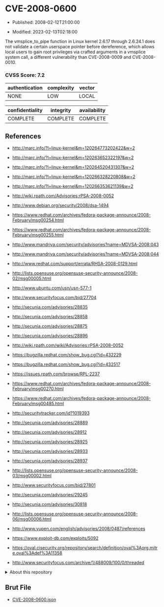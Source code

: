 # CVE-2008-0600

- Published: 2008-02-12T21:00:00

- Modified: 2023-02-13T02:18:00

The vmsplice_to_pipe function in Linux kernel 2.6.17 through 2.6.24.1 does not validate a certain userspace pointer before dereference, which allows local users to gain root privileges via crafted arguments in a vmsplice system call, a different vulnerability than CVE-2008-0009 and CVE-2008-0010.

### CVSS Score: **7.2**

| authentication | complexity | vector |
| --- | --- | --- |
| NONE | LOW | LOCAL |

| confidentiality | integrity | availability |
| --- | --- | --- |
| COMPLETE | COMPLETE | COMPLETE |

## References

* http://marc.info/?l=linux-kernel&m=120264773202422&w=2

* http://marc.info/?l=linux-kernel&m=120263652322197&w=2

* http://marc.info/?l=linux-kernel&m=120264520431307&w=2

* http://marc.info/?l=linux-kernel&m=120266328220808&w=2

* http://marc.info/?l=linux-kernel&m=120266353621139&w=2

* http://wiki.rpath.com/Advisories:rPSA-2008-0052

* http://www.debian.org/security/2008/dsa-1494

* https://www.redhat.com/archives/fedora-package-announce/2008-February/msg00254.html

* https://www.redhat.com/archives/fedora-package-announce/2008-February/msg00255.html

* http://www.mandriva.com/security/advisories?name=MDVSA-2008:043

* http://www.mandriva.com/security/advisories?name=MDVSA-2008:044

* http://www.redhat.com/support/errata/RHSA-2008-0129.html

* http://lists.opensuse.org/opensuse-security-announce/2008-02/msg00005.html

* http://www.ubuntu.com/usn/usn-577-1

* http://www.securityfocus.com/bid/27704

* http://secunia.com/advisories/28835

* http://secunia.com/advisories/28858

* http://secunia.com/advisories/28875

* http://secunia.com/advisories/28896

* http://wiki.rpath.com/wiki/Advisories:rPSA-2008-0052

* https://bugzilla.redhat.com/show_bug.cgi?id=432229

* https://bugzilla.redhat.com/show_bug.cgi?id=432517

* https://issues.rpath.com/browse/RPL-2237

* https://www.redhat.com/archives/fedora-package-announce/2008-February/msg00270.html

* https://www.redhat.com/archives/fedora-package-announce/2008-February/msg00485.html

* http://securitytracker.com/id?1019393

* http://secunia.com/advisories/28889

* http://secunia.com/advisories/28912

* http://secunia.com/advisories/28925

* http://secunia.com/advisories/28933

* http://secunia.com/advisories/28937

* http://lists.opensuse.org/opensuse-security-announce/2008-03/msg00002.html

* http://www.securityfocus.com/bid/27801

* http://secunia.com/advisories/29245

* http://secunia.com/advisories/30818

* http://lists.opensuse.org/opensuse-security-announce/2008-06/msg00006.html

* http://www.vupen.com/english/advisories/2008/0487/references

* https://www.exploit-db.com/exploits/5092

* https://oval.cisecurity.org/repository/search/definition/oval%3Aorg.mitre.oval%3Adef%3A11358

* http://www.securityfocus.com/archive/1/488009/100/0/threaded

<details>
<summary>About this repository</summary> 

  This repository is part of the project [Live Hack CVE](https://github.com/Live-Hack-CVE). Main website can be found [www.live-hack.org](https://www.live-hack.org) 
  
  Made by [Sn0wAlice](https://github.com/Sn0wAlice) for the people that care about security and need to have a feed of the latest CVEs. Hope you enjoy it, don't forget to star the repo and follow me on [Twitter](https://twitter.com/Sn0wAlice) and [Github](https://github.com/Sn0wAlice). And that is my [personnal website](https://www.alice-snow.me/)

  - [Home Page](https://github.com/Live-Hack-CVE)
  - [Framework](https://github.com/Live-Hack-CVE/cve-framework)
  - [CVE database](https://github.com/Live-Hack-CVE/full_database)
  - [Changelog](https://github.com/Live-Hack-CVE/Changelog)
</details>

## Brut File

* [CVE-2008-0600.json](https://raw.githubusercontent.com/Live-Hack-CVE/full_database/main/cves/2008/CVE-2008-0600.json)

